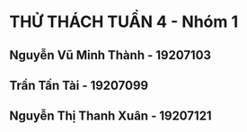 # THỬ THÁCH TUẦN 4 - Nhóm 1

## Nguyễn Vũ Minh Thành - 19207103

## Trần Tấn Tài - 19207099

## Nguyễn Thị Thanh Xuân - 19207121
